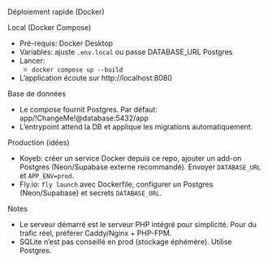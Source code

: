 Déploiement rapide (Docker)

Local (Docker Compose)
- Pré-requis: Docker Desktop
- Variables: ajuste `.env.local` ou passe DATABASE_URL Postgres
- Lancer:
  - `docker compose up --build`
- L’application écoute sur http://localhost:8080

Base de données
- Le compose fournit Postgres. Par défaut: app/!ChangeMe!@database:5432/app
- L’entrypoint attend la DB et applique les migrations automatiquement.

Production (idées)
- Koyeb: créer un service Docker depuis ce repo, ajouter un add-on Postgres (Neon/Supabase externe recommandé). Envoyer `DATABASE_URL` et `APP_ENV=prod`.
- Fly.io: `fly launch` avec Dockerfile, configurer un Postgres (Neon/Supabase) et secrets `DATABASE_URL`.

Notes
- Le serveur démarré est le serveur PHP intégré pour simplicité. Pour du trafic réel, préférer Caddy/Nginx + PHP-FPM.
- SQLite n’est pas conseillé en prod (stockage éphémère). Utilise Postgres.